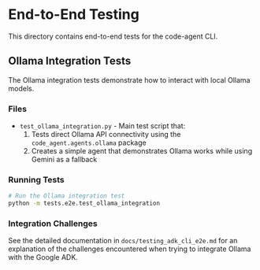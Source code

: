 # End-to-End Testing

This directory contains end-to-end tests for the code-agent CLI.

## Ollama Integration Tests

The Ollama integration tests demonstrate how to interact with local Ollama models.

### Files

- `test_ollama_integration.py` - Main test script that:
  1. Tests direct Ollama API connectivity using the `code_agent.agents.ollama` package
  2. Creates a simple agent that demonstrates Ollama works while using Gemini as a fallback

### Running Tests

```bash
# Run the Ollama integration test
python -m tests.e2e.test_ollama_integration
```

### Integration Challenges

See the detailed documentation in `docs/testing_adk_cli_e2e.md` for an explanation of the challenges encountered when trying to integrate Ollama with the Google ADK. 